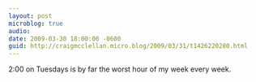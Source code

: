 ```yaml
---
layout: post
microblog: true
audio: 
date: 2009-03-30 18:00:00 -0600
guid: http://craigmcclellan.micro.blog/2009/03/31/t1426220280.html
---
```

2:00 on Tuesdays is by far the worst hour of my week every week.
